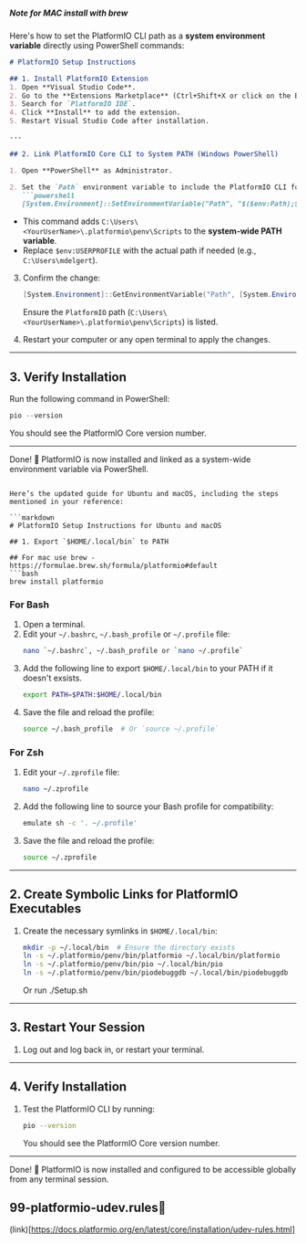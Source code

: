 ##### Note for MAC install with brew #############

Here's how to set the PlatformIO CLI path as a **system environment variable** directly using PowerShell commands:

```markdown
# PlatformIO Setup Instructions

## 1. Install PlatformIO Extension
1. Open **Visual Studio Code**.
2. Go to the **Extensions Marketplace** (Ctrl+Shift+X or click on the Extensions icon).
3. Search for `PlatformIO IDE`.
4. Click **Install** to add the extension.
5. Restart Visual Studio Code after installation.

---

## 2. Link PlatformIO Core CLI to System PATH (Windows PowerShell)

1. Open **PowerShell** as Administrator.

2. Set the `Path` environment variable to include the PlatformIO CLI folder:
   ```powershell
   [System.Environment]::SetEnvironmentVariable("Path", "$($env:Path);$env:USERPROFILE\.platformio\penv\Scripts", [System.EnvironmentVariableTarget]::Machine)
   ```

   - This command adds `C:\Users\<YourUserName>\.platformio\penv\Scripts` to the **system-wide PATH variable**.
   - Replace `$env:USERPROFILE` with the actual path if needed (e.g., `C:\Users\mdelgert`).

3. Confirm the change:
   ```powershell
   [System.Environment]::GetEnvironmentVariable("Path", [System.EnvironmentVariableTarget]::Machine)
   ```

   Ensure the `PlatformIO` path (`C:\Users\<YourUserName>\.platformio\penv\Scripts`) is listed.

4. Restart your computer or any open terminal to apply the changes.

---

## 3. Verify Installation
Run the following command in PowerShell:
```powershell
pio --version
```

You should see the PlatformIO Core version number.

---

Done! 🎉 PlatformIO is now installed and linked as a system-wide environment variable via PowerShell.
```

Here’s the updated guide for Ubuntu and macOS, including the steps mentioned in your reference:

```markdown
# PlatformIO Setup Instructions for Ubuntu and macOS

## 1. Export `$HOME/.local/bin` to PATH

## For mac use brew - https://formulae.brew.sh/formula/platformio#default
```bash
brew install platformio
```

### For Bash
1. Open a terminal.
2. Edit your `~/.bashrc`, `~/.bash_profile` or `~/.profile` file:
   ```bash
   nano `~/.bashrc`, ~/.bash_profile or `nano ~/.profile`
   ```
3. Add the following line to export `$HOME/.local/bin` to your PATH if it doesn't exsists.
   ```bash
   export PATH=$PATH:$HOME/.local/bin
   ```
4. Save the file and reload the profile:
   ```bash
   source ~/.bash_profile  # Or `source ~/.profile`
   ```

### For Zsh
1. Edit your `~/.zprofile` file:
   ```bash
   nano ~/.zprofile
   ```
2. Add the following line to source your Bash profile for compatibility:
   ```bash
   emulate sh -c '. ~/.profile'
   ```
3. Save the file and reload the profile:
   ```bash
   source ~/.zprofile
   ```

---

## 2. Create Symbolic Links for PlatformIO Executables
1. Create the necessary symlinks in `$HOME/.local/bin`:
   ```bash
   mkdir -p ~/.local/bin  # Ensure the directory exists
   ln -s ~/.platformio/penv/bin/platformio ~/.local/bin/platformio
   ln -s ~/.platformio/penv/bin/pio ~/.local/bin/pio
   ln -s ~/.platformio/penv/bin/piodebuggdb ~/.local/bin/piodebuggdb
   ```

   Or run ./Setup.sh 

---

## 3. Restart Your Session
1. Log out and log back in, or restart your terminal.

---

## 4. Verify Installation
1. Test the PlatformIO CLI by running:
   ```bash
   pio --version
   ```
   You should see the PlatformIO Core version number.

---

Done! 🎉 PlatformIO is now installed and configured to be accessible globally from any terminal session.

## 99-platformio-udev.rules
(link)[https://docs.platformio.org/en/latest/core/installation/udev-rules.html]
```

